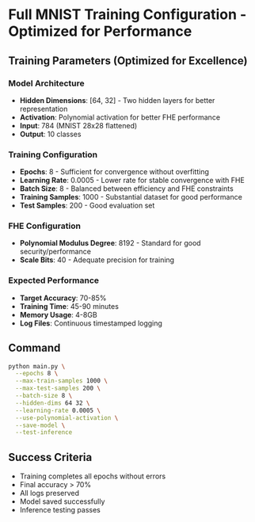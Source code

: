 # Full MNIST Training Configuration - Optimized for Performance

## Training Parameters (Optimized for Excellence)

### Model Architecture
- **Hidden Dimensions**: [64, 32] - Two hidden layers for better representation
- **Activation**: Polynomial activation for better FHE performance
- **Input**: 784 (MNIST 28x28 flattened)
- **Output**: 10 classes

### Training Configuration
- **Epochs**: 8 - Sufficient for convergence without overfitting
- **Learning Rate**: 0.0005 - Lower rate for stable convergence with FHE
- **Batch Size**: 8 - Balanced between efficiency and FHE constraints
- **Training Samples**: 1000 - Substantial dataset for good performance
- **Test Samples**: 200 - Good evaluation set

### FHE Configuration
- **Polynomial Modulus Degree**: 8192 - Standard for good security/performance
- **Scale Bits**: 40 - Adequate precision for training

### Expected Performance
- **Target Accuracy**: 70-85%
- **Training Time**: 45-90 minutes
- **Memory Usage**: 4-8GB
- **Log Files**: Continuous timestamped logging

## Command
```bash
python main.py \
  --epochs 8 \
  --max-train-samples 1000 \
  --max-test-samples 200 \
  --batch-size 8 \
  --hidden-dims 64 32 \
  --learning-rate 0.0005 \
  --use-polynomial-activation \
  --save-model \
  --test-inference
```

## Success Criteria
- Training completes all epochs without errors
- Final accuracy > 70%
- All logs preserved
- Model saved successfully
- Inference testing passes